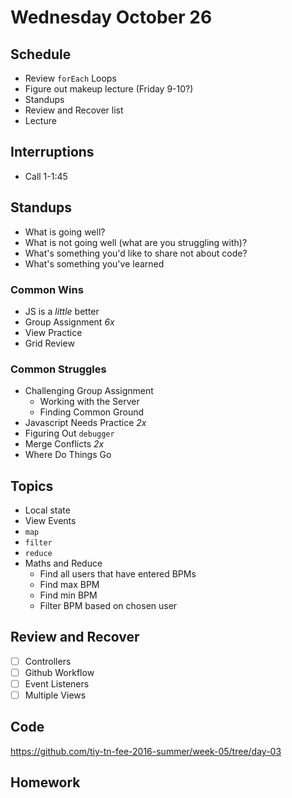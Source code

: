 # Wednesday October 26

## Schedule

* Review `forEach` Loops
* Figure out makeup lecture (Friday 9-10?)
* Standups
* Review and Recover list
* Lecture

## Interruptions

* Call 1-1:45

## Standups

* What is going well?
* What is not going well (what are you struggling with)?
* What's something you'd like to share not about code?
* What's something you've learned

### Common Wins

* JS is a *little* better
* Group Assignment *6x*
* View Practice
* Grid Review

### Common Struggles

* Challenging Group Assignment
  * Working with the Server
  * Finding Common Ground
* Javascript Needs Practice *2x*
* Figuring Out `debugger`
* Merge Conflicts *2x*
* Where Do Things Go

## Topics

* Local state
* View Events
* `map`
* `filter`
* `reduce`
* Maths and Reduce
  - Find all users that have entered BPMs
  - Find max BPM
  - Find min BPM
  - Filter BPM based on chosen user

## Review and Recover

* [ ] Controllers
* [ ] Github Workflow
* [ ] Event Listeners
* [ ] Multiple Views

## Code

https://github.com/tiy-tn-fee-2016-summer/week-05/tree/day-03

## Homework
